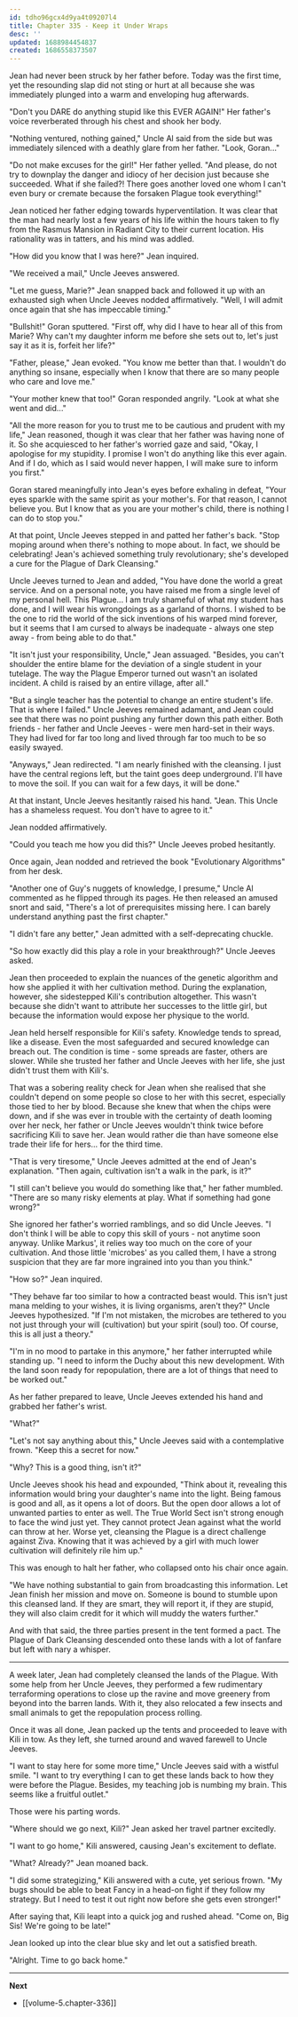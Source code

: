 ```yaml
---
id: tdho96gcx4d9ya4t09207l4
title: Chapter 335 - Keep it Under Wraps
desc: ''
updated: 1688984454837
created: 1686558373507
---
```


Jean had never been struck by her father before. Today was the first time, yet the resounding slap did not sting or hurt at all because she was immediately plunged into a warm and enveloping hug afterwards.

"Don't you DARE do anything stupid like this EVER AGAIN!" Her father's voice reverberated through his chest and shook her body.

"Nothing ventured, nothing gained," Uncle Al said from the side but was immediately silenced with a deathly glare from her father. "Look, Goran..."

"Do not make excuses for the girl!" Her father yelled. "And please, do not try to downplay the danger and idiocy of her decision just because she succeeded. What if she failed?! There goes another loved one whom I can't even bury or cremate because the forsaken Plague took everything!"

Jean noticed her father edging towards hyperventilation. It was clear that the man had nearly lost a few years of his life within the hours taken to fly from the Rasmus Mansion in Radiant City to their current location. His rationality was in tatters, and his mind was addled.

"How did you know that I was here?" Jean inquired.

"We received a mail," Uncle Jeeves answered.

"Let me guess, Marie?" Jean snapped back and followed it up with an exhausted sigh when Uncle Jeeves nodded affirmatively. "Well, I will admit once again that she has impeccable timing."

"Bullshit!" Goran sputtered. "First off, why did I have to hear all of this from Marie? Why can't my daughter inform me before she sets out to, let's just say it as it is, forfeit her life?"

"Father, please," Jean evoked. "You know me better than that. I wouldn't do anything so insane, especially when I know that there are so many people who care and love me."

"Your mother knew that too!" Goran responded angrily. "Look at what she went and did..."

"All the more reason for you to trust me to be cautious and prudent with my life," Jean reasoned, though it was clear that her father was having none of it. So she acquiesced to her father's worried gaze and said, "Okay, I apologise for my stupidity. I promise I won't do anything like this ever again. And if I do, which as I said would never happen, I will make sure to inform you first."

Goran stared meaningfully into Jean's eyes before exhaling in defeat, "Your eyes sparkle with the same spirit as your mother's. For that reason, I cannot believe you. But I know that as you are your mother's child, there is nothing I can do to stop you."

At that point, Uncle Jeeves stepped in and patted her father's back. "Stop moping around when there's nothing to mope about. In fact, we should be celebrating! Jean's achieved something truly revolutionary; she's developed a cure for the Plague of Dark Cleansing."

Uncle Jeeves turned to Jean and added, "You have done the world a great service. And on a personal note, you have raised me from a single level of my personal hell. This Plague... I am truly shameful of what my student has done, and I will wear his wrongdoings as a garland of thorns. I wished to be the one to rid the world of the sick inventions of his warped mind forever, but it seems that I am cursed to always be inadequate - always one step away - from being able to do that."

"It isn't just your responsibility, Uncle," Jean assuaged. "Besides, you can't shoulder the entire blame for the deviation of a single student in your tutelage. The way the Plague Emperor turned out wasn't an isolated incident. A child is raised by an entire village, after all."

"But a single teacher has the potential to change an entire student's life. That is where I failed." Uncle Jeeves remained adamant, and Jean could see that there was no point pushing any further down this path either. Both friends - her father and Uncle Jeeves - were men hard-set in their ways. They had lived for far too long and lived through far too much to be so easily swayed.

"Anyways," Jean redirected. "I am nearly finished with the cleansing. I just have the central regions left, but the taint goes deep underground. I'll have to move the soil. If you can wait for a few days, it will be done."

At that instant, Uncle Jeeves hesitantly raised his hand. "Jean. This Uncle has a shameless request. You don't have to agree to it."

Jean nodded affirmatively.

"Could you teach me how you did this?" Uncle Jeeves probed hesitantly.

Once again, Jean nodded and retrieved the book "Evolutionary Algorithms" from her desk.

"Another one of Guy's nuggets of knowledge, I presume," Uncle Al commented as he flipped through its pages. He then released an amused snort and said, "There's a lot of prerequisites missing here. I can barely understand anything past the first chapter."

"I didn't fare any better," Jean admitted with a self-deprecating chuckle.

"So how exactly did this play a role in your breakthrough?" Uncle Jeeves asked.

Jean then proceeded to explain the nuances of the genetic algorithm and how she applied it with her cultivation method. During the explanation, however, she sidestepped Kili's contribution altogether. This wasn't because she didn't want to attribute her successes to the little girl, but because the information would expose her physique to the world.

Jean held herself responsible for Kili's safety. Knowledge tends to spread, like a disease. Even the most safeguarded and secured knowledge can breach out. The condition is time - some spreads are faster, others are slower. While she trusted her father and Uncle Jeeves with her life, she just didn't trust them with Kili's.

That was a sobering reality check for Jean when she realised that she couldn't depend on some people so close to her with this secret, especially those tied to her by blood. Because she knew that when the chips were down, and if she was ever in trouble with the certainty of death looming over her neck, her father or Uncle Jeeves wouldn't think twice before sacrificing Kili to save her. Jean would rather die than have someone else trade their life for hers... for the third time.

"That is very tiresome," Uncle Jeeves admitted at the end of Jean's explanation. "Then again, cultivation isn't a walk in the park, is it?"

"I still can't believe you would do something like that," her father mumbled. "There are so many risky elements at play. What if something had gone wrong?"

She ignored her father's worried ramblings, and so did Uncle Jeeves. "I don't think I will be able to copy this skill of yours - not anytime soon anyway. Unlike Markus', it relies way too much on the core of your cultivation. And those little 'microbes' as you called them, I have a strong suspicion that they are far more ingrained into you than you think."

"How so?" Jean inquired.

"They behave far too similar to how a contracted beast would. This isn't just mana melding to your wishes, it is living organisms, aren't they?" Uncle Jeeves hypothesized. "If I'm not mistaken, the microbes are tethered to you not just through your will (cultivation) but your spirit (soul) too. Of course, this is all just a theory."

"I'm in no mood to partake in this anymore," her father interrupted while standing up. "I need to inform the Duchy about this new development. With the land soon ready for repopulation, there are a lot of things that need to be worked out."

As her father prepared to leave, Uncle Jeeves extended his hand and grabbed her father's wrist.

"What?"

"Let's not say anything about this," Uncle Jeeves said with a contemplative frown. "Keep this a secret for now."

"Why? This is a good thing, isn't it?"

Uncle Jeeves shook his head and expounded, "Think about it, revealing this information would bring your daughter's name into the light. Being famous is good and all, as it opens a lot of doors. But the open door allows a lot of unwanted parties to enter as well. The True World Sect isn't strong enough to face the wind just yet. They cannot protect Jean against what the world can throw at her. Worse yet, cleansing the Plague is a direct challenge against Ziva. Knowing that it was achieved by a girl with much lower cultivation will definitely rile him up."

This was enough to halt her father, who collapsed onto his chair once again.

"We have nothing substantial to gain from broadcasting this information. Let Jean finish her mission and move on. Someone is bound to stumble upon this cleansed land. If they are smart, they will report it, if they are stupid, they will also claim credit for it which will muddy the waters further."

And with that said, the three parties present in the tent formed a pact. The Plague of Dark Cleansing descended onto these lands with a lot of fanfare but left with nary a whisper.

____

A week later, Jean had completely cleansed the lands of the Plague. With some help from her Uncle Jeeves, they performed a few rudimentary terraforming operations to close up the ravine and move greenery from beyond into the barren lands. With it, they also relocated a few insects and small animals to get the repopulation process rolling.

Once it was all done, Jean packed up the tents and proceeded to leave with Kili in tow. As they left, she turned around and waved farewell to Uncle Jeeves.

"I want to stay here for some more time," Uncle Jeeves said with a wistful smile. "I want to try everything I can to get these lands back to how they were before the Plague. Besides, my teaching job is numbing my brain. This seems like a fruitful outlet."

Those were his parting words.

"Where should we go next, Kili?" Jean asked her travel partner excitedly.

"I want to go home," Kili answered, causing Jean's excitement to deflate.

"What? Already?" Jean moaned back.

"I did some strategizing," Kili answered with a cute, yet serious frown. "My bugs should be able to beat Fancy in a head-on fight if they follow my strategy. But I need to test it out right now before she gets even stronger!"

After saying that, Kili leapt into a quick jog and rushed ahead. "Come on, Big Sis! We're going to be late!"

Jean looked up into the clear blue sky and let out a satisfied breath.

"Alright. Time to go back home."

____

**Next**
* [[volume-5.chapter-336]]
